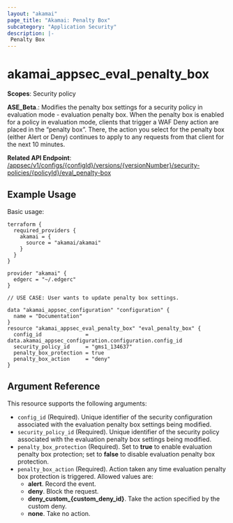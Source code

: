 ```yaml
---
layout: "akamai"
page_title: "Akamai: Penalty Box"
subcategory: "Application Security"
description: |-
 Penalty Box
---
```


# akamai_appsec_eval_penalty_box

**Scopes**: Security policy

 __ASE_Beta__.:
Modifies the penalty box settings for a security policy in evaluation mode - evaluation penalty box. 
When the penalty box is enabled for a policy in evaluation mode, clients that trigger a WAF Deny action are placed in the “penalty box”.
There, the action you select for the penalty box (either Alert or Deny) continues to apply to any requests from that client for the next 10 minutes.

**Related API Endpoint**:  [/appsec/v1/configs/{configId}/versions/{versionNumber}/security-policies/{policyId}/eval_penalty-box](https://techdocs.akamai.com/application-security/reference/put-policy-eval_penalty-box)
## Example Usage

Basic usage:

```
terraform {
  required_providers {
    akamai = {
      source = "akamai/akamai"
    }
  }
}

provider "akamai" {
  edgerc = "~/.edgerc"
}

// USE CASE: User wants to update penalty box settings.

data "akamai_appsec_configuration" "configuration" {
  name = "Documentation"
}
resource "akamai_appsec_eval_penalty_box" "eval_penalty_box" {
  config_id              = data.akamai_appsec_configuration.configuration.config_id
  security_policy_id     = "gms1_134637"
  penalty_box_protection = true
  penalty_box_action     = "deny"
}
```

## Argument Reference

This resource supports the following arguments:

- `config_id` (Required). Unique identifier of the security configuration associated with the evaluation penalty box settings being modified.
- `security_policy_id` (Required). Unique identifier of the security policy associated with the evaluation penalty box settings being modified.
- `penalty_box_protection` (Required). Set to **true** to enable evaluation penalty box protection; set to **false** to disable evaluation penalty box protection.
- `penalty_box_action` (Required). Action taken any time evaluation penalty box protection is triggered. Allowed values are:
  - **alert**. Record the event.
  - **deny**. Block the request.
  - **deny_custom_{custom_deny_id}**. Take the action specified by the custom deny.
  - **none**. Take no action.
